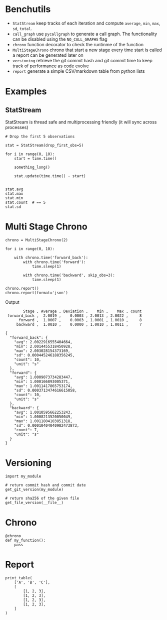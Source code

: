 # Benchutils

* `StatStream` keep tracks of each iteration and compute `average`, `min`, `max`, `sd`, `total`.
* `call_graph` use `pycallgraph` to generate a call graph. The functionality can be disabled using the `NO_CALL_GRAPHS` flag
* `chrono` function decorator to check the runtinme of the function
* `MultiStageChrono` chrono that start a new stage every time start is called a report can be generated later on
* `versioning` retrieve the git commit hash and git commit time to keep track of performance as code evolve
* `report` generate a simple CSV/markdown table from python lists 


# Examples

## StatStream

StatStream is thread safe and multiprocessing friendly (it will sync across processes)

    # Drop the first 5 observations
    
    stat = StatStream(drop_first_obs=5)
    
    for i in range(0, 10):
        start = time.time()
        
        something_long()
        
        stat.update(time.time() - start)
        
        
    stat.avg
    stat.max
    stat.min
    stat.count  # == 5
    stat.sd     
    
# Multi Stage Chrono

    chrono = MultiStageChrono(2)

    for i in range(0, 10):

        with chrono.time('forward_back'):
            with chrono.time('forward'):
                time.sleep(1)

            with chrono.time('backward', skip_obs=3):
                time.sleep(1)

    chrono.report()
    chrono.report(format='json')
    
Output

            Stage , Average , Deviation ,    Min ,    Max , count 
     forward_back ,  2.0019 ,    0.0003 , 2.0013 , 2.0022 ,     8 
          forward ,  1.0007 ,    0.0003 , 1.0001 , 1.0010 ,     8 
         backward ,  1.0010 ,    0.0000 , 1.0010 , 1.0011 ,     7 

    {
      "forward_back": {
        "avg": 2.0022916555404664,
        "min": 2.0014455318450928,
        "max": 2.003028154373169,
        "sd": 0.000445246188356245,
        "count": 10,
        "unit": "s"
      },
      "forward": {
        "avg": 1.0009073734283447,
        "min": 1.000166893005371,
        "max": 1.0011417865753174,
        "sd": 0.0003713474616615058,
        "count": 10,
        "unit": "s"
      },
      "backward": {
        "avg": 1.0010595662253243,
        "min": 1.0008213520050049,
        "max": 1.0011804103851318,
        "sd": 0.00010404040982473873,
        "count": 7,
        "unit": "s"
      }
    }

    
# Versioning


    import my_module
    
    # return commit hash and commit date
    get_git_version(my_module)
    
    # return sha256 of the given file
    get_file_version(__file__)
    
   
# Chrono


    @chrono
    def my_function():
        pass
        
# Report

    print_table(
        ['A', 'B', 'C'],
        [
            [1, 2, 3],
            [1, 2, 3],
            [1, 2, 3],
            [1, 2, 3],
        ]
    )
   
